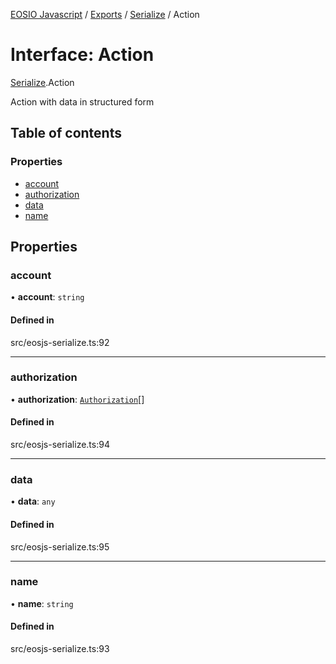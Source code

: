 [EOSIO Javascript](../index.md) / [Exports](../index.md) / [Serialize](../modules/Serialize.md) / Action

# Interface: Action

[Serialize](../modules/Serialize.md).Action

Action with data in structured form

## Table of contents

### Properties

- [account](Serialize.Action.md#account)
- [authorization](Serialize.Action.md#authorization)
- [data](Serialize.Action.md#data)
- [name](Serialize.Action.md#name)

## Properties

### account

• **account**: `string`

#### Defined in

src/eosjs-serialize.ts:92

___

### authorization

• **authorization**: [`Authorization`](Serialize.Authorization.md)[]

#### Defined in

src/eosjs-serialize.ts:94

___

### data

• **data**: `any`

#### Defined in

src/eosjs-serialize.ts:95

___

### name

• **name**: `string`

#### Defined in

src/eosjs-serialize.ts:93
